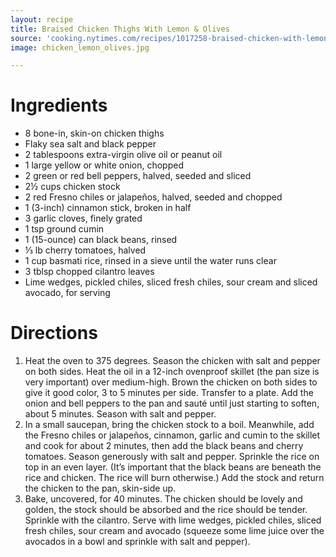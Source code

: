 ```yaml
---
layout: recipe
title: Braised Chicken Thighs With Lemon & Olives 
source: 'cooking.nytimes.com/recipes/1017258-braised-chicken-with-lemon-and-olives'
image: chicken_lemon_olives.jpg

---
```


# Ingredients 

- 8 bone-in, skin-on chicken thighs
- Flaky sea salt and black pepper
- 2 tablespoons extra-virgin olive oil or peanut oil
- 1 large yellow or white onion, chopped
- 2 green or red bell peppers, halved, seeded and sliced
- 2½ cups chicken stock
- 2 red Fresno chiles or jalapeños, halved, seeded and chopped
- 1 (3-inch) cinnamon stick, broken in half
- 3 garlic cloves, finely grated
- 1 tsp ground cumin
- 1 (15-ounce) can black beans, rinsed
- ⅓ lb cherry tomatoes, halved
- 1 cup basmati rice, rinsed in a sieve until the water runs clear
- 3 tblsp chopped cilantro leaves
 - Lime wedges, pickled chiles, sliced fresh chiles, sour cream and sliced avocado, for serving

# Directions

1. Heat the oven to 375 degrees. Season the chicken with salt and pepper on both sides. Heat the oil in a 12-inch ovenproof skillet (the pan size is very important) over medium-high. Brown the chicken on both sides to give it good color, 3 to 5 minutes per side. Transfer to a plate. Add the onion and bell peppers to the pan and sauté until just starting to soften, about 5 minutes. Season with salt and pepper.
2. In a small saucepan, bring the chicken stock to a boil. Meanwhile, add the Fresno chiles or jalapeños, cinnamon, garlic and cumin to the skillet and cook for about 2 minutes, then add the black beans and cherry tomatoes. Season generously with salt and pepper. Sprinkle the rice on top in an even layer. (It’s important that the black beans are beneath the rice and chicken. The rice will burn otherwise.) Add the stock and return the chicken to the pan, skin-side up.
3. Bake, uncovered, for 40 minutes. The chicken should be lovely and golden, the stock should be absorbed and the rice should be tender. Sprinkle with the cilantro. Serve with lime wedges, pickled chiles, sliced fresh chiles, sour cream and avocado (squeeze some lime juice over the avocados in a bowl and sprinkle with salt and pepper).